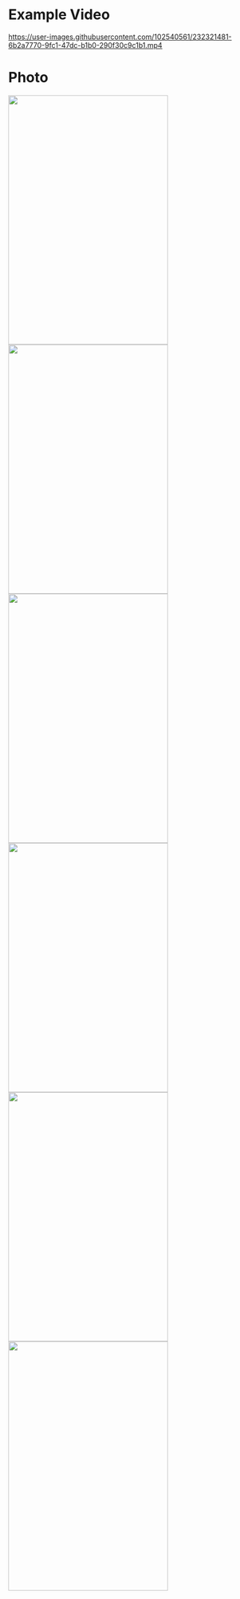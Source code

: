 # Example Video



https://user-images.githubusercontent.com/102540561/232321481-6b2a7770-9fc1-47dc-b1b0-290f30c9c1b1.mp4

# Photo


<img src="https://user-images.githubusercontent.com/102540561/232321602-a146db0f-53cc-4cb5-a397-f371f90cf503.jpg" width="320" height="500" />
<img src="https://user-images.githubusercontent.com/102540561/232322157-3bfa2d38-2170-4759-bea9-ea668a7978e7.jpg" width="320" height="500" />
<img src="https://user-images.githubusercontent.com/102540561/232321971-197583d9-d4f3-4dbd-a911-001f8aa17898.jpg" width="320" height="500" />
<img src="https://user-images.githubusercontent.com/102540561/232322014-26d227dd-f650-441b-8bb8-011ca9873b74.jpg" width="320" height="500" />
<img src="https://user-images.githubusercontent.com/102540561/232322067-a9c1d9ed-8f40-4f41-8098-7cae70a47752.jpg" width="320" height="500" />
<img src="https://user-images.githubusercontent.com/102540561/232322090-8a8e9d98-3650-4f4d-b837-9a054dbb7c46.jpg" width="320" height="500" />

